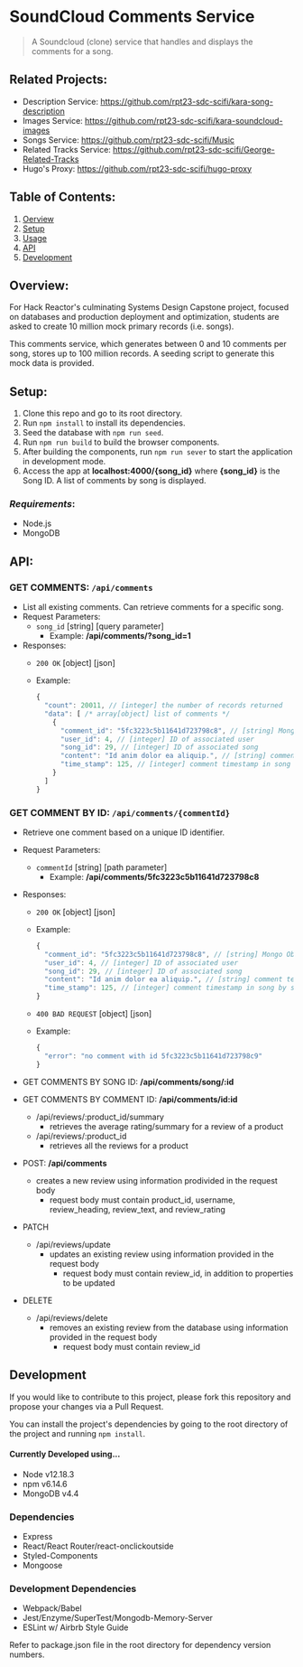 # SoundCloud Comments Service

> A Soundcloud (clone) service that handles and displays the comments for a song.

## Related Projects:

- Description Service: https://github.com/rpt23-sdc-scifi/kara-song-description
- Images Service: https://github.com/rpt23-sdc-scifi/kara-soundcloud-images
- Songs Service: https://github.com/rpt23-sdc-scifi/Music
- Related Tracks Service: https://github.com/rpt23-sdc-scifi/George-Related-Tracks
- Hugo's Proxy: https://github.com/rpt23-sdc-scifi/hugo-proxy

## Table of Contents:

1. [Oerview](#overview)
1. [Setup](#setup)
1. [Usage](#usage)
1. [API](#api)
1. [Development](#development)

## Overview:

For Hack Reactor's culminating Systems Design Capstone project, focused on databases and production deployment and optimization, students are asked to create 10 million mock primary records (i.e. songs).

This comments service, which generates between 0 and 10 comments per song, stores up to 100 million records. A seeding script to generate this mock data is provided.

## Setup:

1. Clone this repo and go to its root directory.
1. Run `npm install` to install its dependencies.
1. Seed the database with `npm run seed`.
1. Run `npm run build` to build the browser components.
1. After building the components, run `npm run sever` to start the application in development mode.
1. Access the app at **localhost:4000/{song_id}** where **{song_id}** is the Song ID. A list of comments by song is displayed.

### _Requirements_:

- Node.js
- MongoDB

## API:

### GET COMMENTS: `/api/comments`

- List all existing comments. Can retrieve comments for a specific song.
- Request Parameters:
  - `song_id` [string] [query parameter]
    - Example: **/api/comments/?song_id=1**
- Responses:
  - `200 OK` [object] [json]
  - Example:

    ```javascript
    {
      "count": 20011, // [integer] the number of records returned
      "data": [ /* array[object] list of comments */
        {
          "comment_id": "5fc3223c5b11641d723798c8", // [string] Mongo ObjectID; unique identifier
          "user_id": 4, // [integer] ID of associated user
          "song_id": 29, // [integer] ID of associated song
          "content": "Id anim dolor ea aliquip.", // [string] comment text
          "time_stamp": 125, // [integer] comment timestamp in song by seconds
        }
      ]
    }
    ```

### GET COMMENT BY ID: `/api/comments/{commentId}`

- Retrieve one comment based on a unique ID identifier.
- Request Parameters:
  - `commentId` [string] [path parameter]
    - Example: **/api/comments/5fc3223c5b11641d723798c8**
- Responses:
  - `200 OK` [object] [json]
  - Example:

    ```javascript
    {
      "comment_id": "5fc3223c5b11641d723798c8", // [string] Mongo ObjectID; unique identifier
      "user_id": 4, // [integer] ID of associated user
      "song_id": 29, // [integer] ID of associated song
      "content": "Id anim dolor ea aliquip.", // [string] comment text
      "time_stamp": 125, // [integer] comment timestamp in song by seconds
    }
    ```
  - `400 BAD REQUEST` [object] [json]
  - Example:

    ```javascript
    {
      "error": "no comment with id 5fc3223c5b11641d723798c9"
    }
    ```
- GET COMMENTS BY SONG ID: **/api/comments/song/:id**
- GET COMMENTS BY COMMENT ID: **/api/comments/id:id**
  - /api/reviews/:product_id/summary
    - retrieves the average rating/summary for a review of a product
  - /api/reviews/:product_id
    - retrieves all the reviews for a product
- POST: **/api/comments**

  - creates a new review using information prodivided in the request body
    - request body must contain product_id, username, review_heading, review_text, and review_rating

- PATCH
  - /api/reviews/update
    - updates an existing review using information provided in the request body
      - request body must contain review_id, in addition to properties to be updated
- DELETE
  - /api/reviews/delete
    - removes an existing review from the database using information provided in the request body
      - request body must contain review_id

## Development

If you would like to contribute to this project, please fork this repository and propose your changes via a Pull Request.

You can install the project's dependencies by going to the root directory of the project and running `npm install`.

#### Currently Developed using...

- Node v12.18.3
- npm v6.14.6
- MongoDB v4.4

### Dependencies

- Express
- React/React Router/react-onclickoutside
- Styled-Components
- Mongoose

### Development Dependencies

- Webpack/Babel
- Jest/Enzyme/SuperTest/Mongodb-Memory-Server
- ESLint w/ Airbrb Style Guide

Refer to package.json file in the root directory for dependency version numbers.
